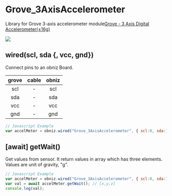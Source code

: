 # Grove_3AxisAccelerometer

Library for Grove 3-axis accelerometer module[Grove - 3 Axis Digital Accelerometer(±16g)](http://wiki.seeedstudio.com/Grove-3-Axis_Digital_Accelerometer-16g/)

![](image.jpg)

## wired(scl, sda {, vcc, gnd})
Connect pins to an obniz Board.

| grove | cable | obniz |
|:--:|:--:|:--:|
| scl | - | scl |
| sda | - | sda |
| vcc | - | vcc |
| gnd | - | gnd |

```javascript
// Javascript Example
var accelMeter = obniz.wired("Grove_3AxisAccelerometer", { scl:0, sda:1, vcc:2, gnd:3 });
```

## [await] getWait()
Get values from sensor.
It return values in array which has three elements.
Values are unit of gravity, "g".

```javascript
// Javascript Example
var accelMeter = obniz.wired("Grove_3AxisAccelerometer", { scl:0, sda:1, vcc:2, gnd:3 });
var val = await accelMeter.getWait(); // [x,y,z]
console.log(val);
```
